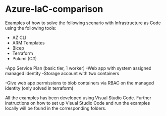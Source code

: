 # Azure-IaC-comparison
Examples of how to solve the following scenario with Infrastructure as Code using the following tools:
- AZ CLI
- ARM Templates
- Bicep
- Terraform
- Pulumi (C#)

-App Service Plan (basic tier, 1 worker)
-Web app with system assigned managed identity
-Storage account with two containers

-Give web app permissions to blob containers via RBAC on the managed identity (only solved in terraform)

All the examples has been developed using Visual Studio Code.
Further instructions on how to set up Visual Studio Code and run the examples locally will be found in the corresponding folders.
